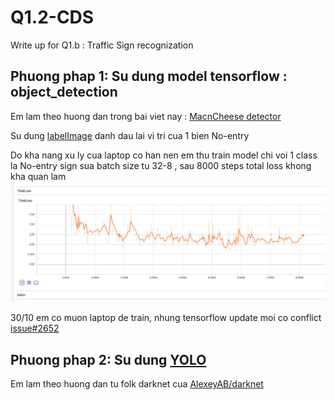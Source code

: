 # Q1.2-CDS
Write up for Q1.b : Traffic Sign recognization

## Phuong phap 1: Su dung model tensorflow : object_detection 

Em lam theo huong dan trong bai viet nay : [MacnCheese detector](https://pythonprogramming.net/introduction-use-tensorflow-object-detection-api-tutorial/)

Su dung [labelImage](https://github.com/tzutalin/labelImg) danh dau lai vi tri cua 1 bien No-entry

Do kha nang xu ly cua laptop co han nen em thu train model chi voi 1 class la No-entry sign
sua batch size tu 32-8 , sau 8000 steps total loss khong kha quan lam 
![training loss](https://github.com/Luvata/Q1.2-CDS/blob/master/loss.jpg)

30/10 em co muon laptop de train, nhung tensorflow update moi co conflict [issue#2652](https://github.com/tensorflow/models/issues/2652)

## Phuong phap 2: Su dung [YOLO](https://pjreddie.com/darknet/yolo/)

Em lam theo huong dan tu folk darknet cua [AlexeyAB/darknet](https://github.com/AlexeyAB/darknet#how-to-train-to-detect-your-custom-objects)

